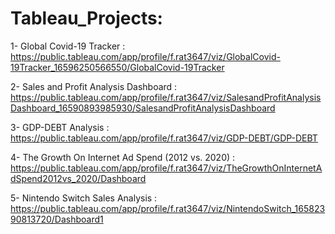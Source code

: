# Tableau_Projects:<br />

1- Global Covid-19 Tracker : 
https://public.tableau.com/app/profile/f.rat3647/viz/GlobalCovid-19Tracker_16596250566550/GlobalCovid-19Tracker<br />

2- Sales and Profit Analysis Dashboard :
https://public.tableau.com/app/profile/f.rat3647/viz/SalesandProfitAnalysisDashboard_16590893985930/SalesandProfitAnalysisDashboard<br />

3- GDP-DEBT Analysis :
https://public.tableau.com/app/profile/f.rat3647/viz/GDP-DEBT/GDP-DEBT<br />

4- The Growth On Internet Ad Spend (2012 vs. 2020) :
https://public.tableau.com/app/profile/f.rat3647/viz/TheGrowthOnInternetAdSpend2012vs_2020/Dashboard<br />

5- Nintendo Switch Sales Analysis : 
https://public.tableau.com/app/profile/f.rat3647/viz/NintendoSwitch_16582390813720/Dashboard1
